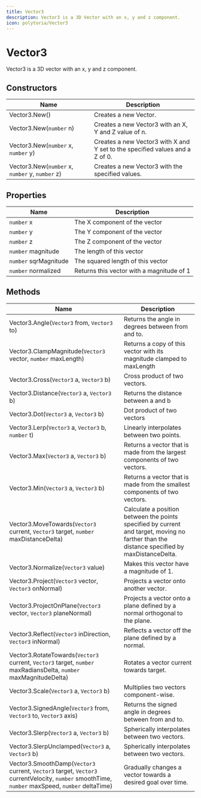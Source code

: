 ```yaml
---
title: Vector3
description: Vector3 is a 3D Vector with an x, y and z component.
icon: polytoria/Vector3
---
```


# Vector3

Vector3 is a 3D vector with an x, y and z component.

## Constructors

| Name                                            | Description                                                                  |
| ----------------------------------------------- | ---------------------------------------------------------------------------- |
| Vector3.New()                                   | Creates a new Vector.                                                        |
| Vector3.New(`number` n)                         | Creates a new Vector3 with an X, Y and Z value of n.                         |
| Vector3.New(`number` x, `number` y)             | Creates a new Vector3 with X and Y set to the specified values and a Z of 0. |
| Vector3.New(`number` x, `number` y, `number` z) | Creates a new Vector3 with the specified values.                             |

## Properties

| Name                  | Description                               |
| --------------------- | ----------------------------------------- |
| `number` x            | The X component of the vector             |
| `number` y            | The Y component of the vector             |
| `number` z            | The Z component of the vector             |
| `number` magnitude    | The length of this vector                 |
| `number` sqrMagnitude | The squared length of this vector         |
| `number` normalized   | Returns this vector with a magnitude of 1 |

## Methods

| Name                                                                                                                                           | Description                                                                                                                                 |
| ---------------------------------------------------------------------------------------------------------------------------------------------- | ------------------------------------------------------------------------------------------------------------------------------------------- |
| Vector3.Angle(`Vector3` from, `Vector3` to)                                                                                                    | Returns the angle in degrees between from and to.                                                                                           |
| Vector3.ClampMagnitude(`Vector3` vector, `number` maxLength)                                                                                   | Returns a copy of this vector with its magnitude clamped to maxLength                                                                       |
| Vector3.Cross(`Vector3` a, `Vector3` b)                                                                                                        | Cross product of two vectors.                                                                                                               |
| Vector3.Distance(`Vector3` a, `Vector3` b)                                                                                                     | Returns the distance between a and b                                                                                                        |
| Vector3.Dot(`Vector3` a, `Vector3` b)                                                                                                          | Dot product of two vectors                                                                                                                  |
| Vector3.Lerp(`Vector3` a, `Vector3` b, `number` t)                                                                                             | Linearly interpolates between two points.                                                                                                   |
| Vector3.Max(`Vector3` a, `Vector3` b)                                                                                                          | Returns a vector that is made from the largest components of two vectors.                                                                   |
| Vector3.Min(`Vector3` a, `Vector3` b)                                                                                                          | Returns a vector that is made from the smallest components of two vectors.                                                                  |
| Vector3.MoveTowards(`Vector3` current, `Vector3` target, `number` maxDistanceDelta)                                                            | Calculate a position between the points specified by current and target, moving no farther than the distance specified by maxDistanceDelta. |
| Vector3.Normalize(`Vector3` value)                                                                                                             | Makes this vector have a magnitude of 1.                                                                                                    |
| Vector3.Project(`Vector3` vector, `Vector3` onNormal)                                                                                          | Projects a vector onto another vector.                                                                                                      |
| Vector3.ProjectOnPlane(`Vector3` vector, `Vector3` planeNormal)                                                                                | Projects a vector onto a plane defined by a normal orthogonal to the plane.                                                                 |
| Vector3.Reflect(`Vector3` inDirection, `Vector3` inNormal)                                                                                     | Reflects a vector off the plane defined by a normal.                                                                                        |
| Vector3.RotateTowards(`Vector3` current, `Vector3` target, `number` maxRadiansDelta, `number` maxMagnitudeDelta)                               | Rotates a vector current towards target.                                                                                                    |
| Vector3.Scale(`Vector3` a, `Vector3` b)                                                                                                        | Multiplies two vectors component-wise.                                                                                                      |
| Vector3.SignedAngle(`Vector3` from, `Vector3` to, `Vector3` axis)                                                                              | Returns the signed angle in degrees between from and to.                                                                                    |
| Vector3.Slerp(`Vector3` a, `Vector3` b)                                                                                                        | Spherically interpolates between two vectors.                                                                                               |
| Vector3.SlerpUnclamped(`Vector3` a, `Vector3` b)                                                                                               | Spherically interpolates between two vectors.                                                                                               |
| Vector3.SmoothDamp(`Vector3` current, `Vector3` target, `Vector3` currentVelocity, `number` smoothTime, `number` maxSpeed, `number` deltaTime) | Gradually changes a vector towards a desired goal over time.                                                                                |
